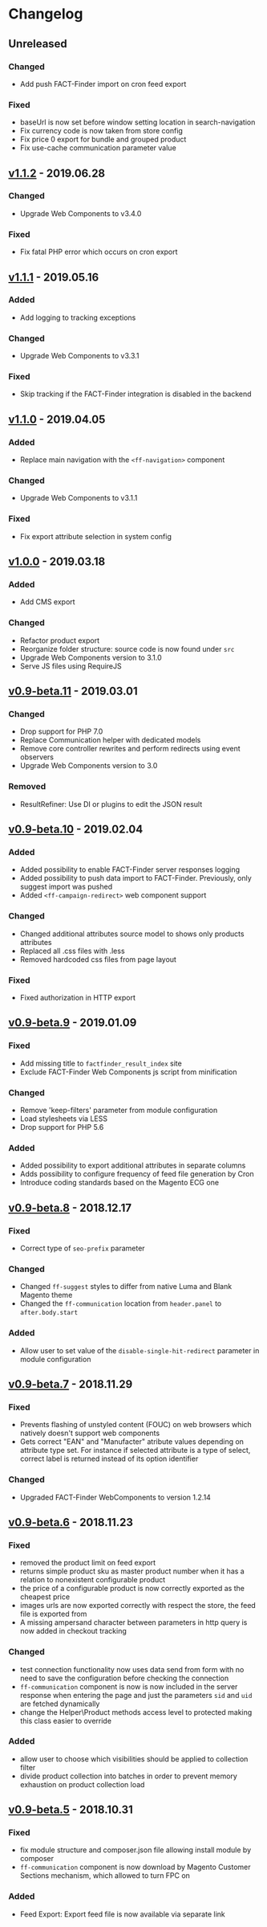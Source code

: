 # Changelog
## Unreleased
### Changed
- Add push FACT-Finder import on cron feed export

### Fixed
- baseUrl is now set before window setting location in search-navigation
- Fix currency code is now taken from store config
- Fix price 0 export for bundle and grouped product
- Fix use-cache communication parameter value

## [v1.1.2] - 2019.06.28
### Changed
- Upgrade Web Components to v3.4.0

### Fixed
- Fix fatal PHP error which occurs on cron export

## [v1.1.1] - 2019.05.16
### Added
- Add logging to tracking exceptions

### Changed
- Upgrade Web Components to v3.3.1

### Fixed
- Skip tracking if the FACT-Finder integration is disabled in the backend

## [v1.1.0] - 2019.04.05
### Added
- Replace main navigation with the `<ff-navigation>` component

### Changed
- Upgrade Web Components to v3.1.1

### Fixed
- Fix export attribute selection in system config

## [v1.0.0] - 2019.03.18
### Added
- Add CMS export

### Changed
- Refactor product export
- Reorganize folder structure: source code is now found under `src`
- Upgrade Web Components version to 3.1.0
- Serve JS files using RequireJS

## [v0.9-beta.11] - 2019.03.01
### Changed
- Drop support for PHP 7.0
- Replace Communication helper with dedicated models
- Remove core controller rewrites and perform redirects using event observers
- Upgrade Web Components version to 3.0

### Removed
- ResultRefiner: Use DI or plugins to edit the JSON result

## [v0.9-beta.10] - 2019.02.04
### Added
- Added possibility to enable FACT-Finder server responses logging
- Added possibility to push data import to FACT-Finder. Previously, only suggest import was pushed
- Added `<ff-campaign-redirect>` web component support

### Changed
- Changed additional attributes source model to shows only products attributes
- Replaced all .css files with .less
- Removed hardcoded css files from page layout

### Fixed
- Fixed authorization in HTTP export

## [v0.9-beta.9] - 2019.01.09
### Fixed
- Add missing title to `factfinder_result_index` site
- Exclude FACT-Finder Web Components js script from minification

### Changed
- Remove 'keep-filters' parameter from module configuration
- Load stylesheets via LESS
- Drop support for PHP 5.6

### Added
- Added possibility to export additional attributes in separate columns
- Adds possibility to configure frequency of feed file generation by Cron
- Introduce coding standards based on the Magento ECG one

## [v0.9-beta.8] - 2018.12.17
### Fixed
- Correct type of `seo-prefix` parameter

### Changed
- Changed `ff-suggest` styles to differ from native Luma and Blank Magento theme
- Changed the `ff-communication` location from `header.panel` to `after.body.start`

### Added
- Allow user to set value of the `disable-single-hit-redirect` parameter  in module configuration

## [v0.9-beta.7] - 2018.11.29
### Fixed
- Prevents flashing of unstyled content (FOUC) on web browsers which natively doesn't support web components
- Gets correct "EAN" and "Manufacter" atribute values depending on attribute type set. For instance if selected attribute is a type of select, correct label is returned instead of its option identifier

### Changed
- Upgraded FACT-Finder WebComponents to version 1.2.14

## [v0.9-beta.6] - 2018.11.23
### Fixed
- removed the product limit on feed export
- returns simple product sku as master product number when it has a relation to nonexistent configurable product
- the price of a configurable product is now correctly exported as the cheapest price
- images urls are now exported correctly with respect the store, the feed file is exported from
- A missing ampersand character between parameters in http query is now added in checkout tracking

### Changed
- test connection functionality now uses data send from form with no need to save the configuration before checking the connection
- `ff-communication` component is now is now included in the server response when entering the page and just the parameters `sid` and `uid` are fetched dynamically
- change the Helper\Product methods access level to protected making this class easier to override

### Added
- allow user to choose which visibilities should be applied to collection filter
- divide product collection into batches in order to prevent memory exhaustion on product collection load

## [v0.9-beta.5] - 2018.10.31
### Fixed
- fix module structure and composer.json file allowing install module by composer
- `ff-communication` component is now download by Magento Customer Sections mechanism, which allowed to turn FPC on

### Added
- Feed Export: Export feed file is now available via separate link

[v1.1.2]:       https://github.com/FACT-Finder-Web-Components/magento2-module/compare/v1.1.1...v1.1.2
[v1.1.1]:       https://github.com/FACT-Finder-Web-Components/magento2-module/compare/v1.1.0...v1.1.1
[v1.1.0]:       https://github.com/FACT-Finder-Web-Components/magento2-module/compare/v1.0.0...v1.1.0
[v1.0.0]:       https://github.com/FACT-Finder-Web-Components/magento2-module/compare/v0.9-beta.11...v1.0.0
[v0.9-beta.11]: https://github.com/FACT-Finder-Web-Components/magento2-module/compare/v0.9-beta.10...v0.9-beta.11
[v0.9-beta.10]: https://github.com/FACT-Finder-Web-Components/magento2-module/compare/v0.9-beta.9...v0.9-beta.10
[v0.9-beta.9]:  https://github.com/FACT-Finder-Web-Components/magento2-module/compare/v0.9-beta.8...v0.9-beta.9
[v0.9-beta.8]:  https://github.com/FACT-Finder-Web-Components/magento2-module/compare/v0.9-beta.7...v0.9-beta.8
[v0.9-beta.7]:  https://github.com/FACT-Finder-Web-Components/magento2-module/compare/v0.9-beta.6...v0.9-beta.7
[v0.9-beta.6]:  https://github.com/FACT-Finder-Web-Components/magento2-module/compare/v0.9-beta.5...v0.9-beta.6
[v0.9-beta.5]:  https://github.com/FACT-Finder-Web-Components/magento2-module/releases/tag/v0.9-beta.5
